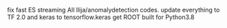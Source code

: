 fix fast ES streaming
All Ilija/anomalydetection codes.
update everything to TF 2.0 and keras to tensorflow.keras
get ROOT built for Python3.8
